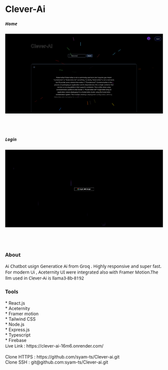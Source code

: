 



<div>
<h1> Clever-Ai </h1>
<h5 style="font-family: sans";>Home</h5>
<img style="border: 1px solid black" src="frontend/public/images/preview-.png" />
</br>
</br>
</br>
</br> 
<h5 style="font-family: sans";>Login</h5>
<img style="border: 1px solid black" src="frontend/public/images/login_preview.gif" />
</br>
</br>
</br>
</br> 

<h3 style="font-family: sans";> About</h3>
<p style="font-family: sans";> 
 Ai Chatbot usign Generatice Ai from Groq . Highly responsive and super fast. For modern Ui , Aceternity UI were integrated also with Framer Motion.The llm used in Clever-Ai is llama3-8b-8192
</p>

 
<h3 style="font-family: sans";> Tools </h3>
* React.js</br>
* Aceternity</br>
* Framer motion</br>
* Tailwind CSS</br> 
* Node.js</br>
* Express.js</br>
* Typescript</br> 
* Firebase
 


</br>
<span style="font-family: sans";>Live Link :  </span>
<span>https://clever-ai-16m6.onrender.com/ </span>
</br>
</br>
<span>Clone HTTPS : </span>
<span>https://github.com/syam-ts/Clever-ai.git</span>
</br>
<span>Clone SSH : </span>
<span>git@github.com:syam-ts/Clever-ai.git</span>

</div>